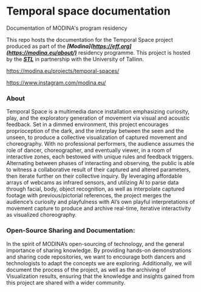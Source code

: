 # Temporal space documentation
Documentation of MODINA's program residency

This repo hosts the documentation for the Temporal Space project produced as part of the ***[Modina](https://eff.org](https://modina.eu/about/)*** residency programme. This project is hosted by the ***[STL](https://www.stl.ee/)*** in partnership with the University of Tallinn.

<https://modina.eu/projects/temporal-spaces/> 

<https://www.instagram.com/modina.eu/>

### About
Temporal Space is a multimedia dance installation emphasizing curiosity, play, and the exploratory generation of movement via visual and acoustic feedback. Set in a dimmed environment, this project encourages proprioception of the dark, and the interplay between the seen and the unseen, to produce a collective visualization of captured movement and choreography. With no professional performers, the audience assumes the role of dancer, choreographer, and eventually viewer, in a room of interactive zones, each bestowed with unique rules and feedback triggers. Alternating between phases of interacting and observing, the public is able to witness a collaborative result of their captured and altered parameters, then iterate further on their collective inquiry. By leveraging affordable arrays of webcams as infrared sensors, and utilizing AI to parse data through facial, body, object recognition, as well as interpolate captured footage with previous/pictorial references, the project merges the audience’s curiosity and playfulness with AI’s own playful interpretations of movement capture to produce and archive real-time, iterative interactivity as visualized choreography. 


### Open-Source Sharing and Documentation:
In the spirit of MODINA’s open-sourcing of technology, and the general importance of sharing knowledge. By providing hands-on demonstrations and sharing code repositories, we want to encourage both dancers and technologists to adapt the concepts we are exploring. Additionally, we will document the process of the project, as well as the archiving of Visualization results, ensuring that the knowledge and insights gained from this project are shared with a wider community.

